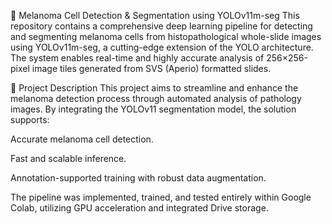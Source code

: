 🧬 Melanoma Cell Detection & Segmentation using YOLOv11m-seg
This repository contains a comprehensive deep learning pipeline for detecting and segmenting melanoma cells from histopathological whole-slide images using YOLOv11m-seg, a cutting-edge extension of the YOLO architecture. The system enables real-time and highly accurate analysis of 256×256-pixel image tiles generated from SVS (Aperio) formatted slides.

📌 Project Description
This project aims to streamline and enhance the melanoma detection process through automated analysis of pathology images. By integrating the YOLOv11 segmentation model, the solution supports:

Accurate melanoma cell detection.

Fast and scalable inference.

Annotation-supported training with robust data augmentation.

The pipeline was implemented, trained, and tested entirely within Google Colab, utilizing GPU acceleration and integrated Drive storage.
